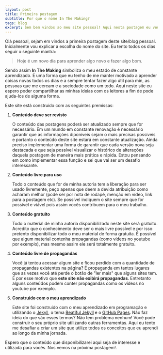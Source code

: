 ```yaml
---
layout: post
title: Primeira postagem
subtitle: Por que o nome In The Making? 
tags: blog
excerpt: Sem bem vindos ao meu site pessoal! Aqui nesta postagem eu vou contar para vocês a história por traz do nome do site e também as premissas que quero seguir na construção e edição do mesmo. 
---
```


Olá pessoal, sejam em vindos a primeira postagem deste site/blog pessoal. Inicialmente vou explicar a escolha do nome do site. Eu tento todos os dias seguir o seguinte mantra: 

> Hoje é um novo dia para aprender algo novo e fazer algo bom. 

Sendo assim **In The Making** simboliza o meu estado de constante aprendizado. É uma forma que eu tenho de me manter motivado a aprender coisas novas todos os dias e a sempre tentar fazer algo útil para min, as pessoas que me cercam e a sociedade como um todo. Aqui neste site eu espero poder compartilhar as minhas ideias com os leitores a fim de pode ajuda-los de alguma forma. 

Este site está construido com as seguintes premissas: 

1. **Conteúdo deve ser revisto**

    O conteúdo das postagens poderá ser atualizado sempre que for necessário. Em um mundo em constante renovação é necessário garantir que as informações diponíveis sejam o mais precisas possíveis e portanto o conteúdo deste site estará em constante atualização. Ainda preciso implementar uma forma de garantir que cada versão nova seja destacada e que seja possível visualizar o histórico de alterações daquela postagem de maneira mais prática e rápida. Estou pensando em como implementar essa função e sei que vai ser um desafio interessante. 

2. **Conteúdo livre para uso**

    Todo o conteúdo que for de minha autoria tem a liberação para ser usado livremente, peço apenas que deem a devida atribuição como acharam melhor (pode ser por nota de rodapé, menção em vídeo, link para a postagem etc). Se possível indiquem o site sempre que for possível e viável pois assim vocês contribuem para o meu trabalho. 

3. **Conteúdo gratuito**

    Todo o material de minha autoria disponibilizado neste site será gratuito. Acredito que o conhecimento deve ser o mais livre possível e por isso pretento disponibilizar todo o meu material de forma gratuita. É possível que algum material contenha propagandas (como vídeos no youtube por exemplo), mas mesmo assim ele será totalmente gratuito. 

4. **Conteúdo livre de propagandas** 

    Você já tentou acessar algum site e ficou perdido com a quantidade de propagandas existentes na página? É propaganda em tantos lugares que as vezes você até perde o botão de "ler mais" que alguns sites tem. É por esse motivo que **este site não exibirá propagandas**. Entretanto alguns conteúdos podem conter propagandas como os vídeos no youtube por exemplo. 

5. **Construido com o meu aprendizado**

    Este site foi construido com o meu aprendizado em programação e utilizando o [Jekyll](https://jekyllrb.com/), o tema [Beatiful Jekyll](https://github.com/daattali/beautiful-jekyll) e o [GitHub Pages](https://pages.github.com/). Não faz ideia do que são esses termos? Não tem problema nenhum! Você pode construir o seu próprio site utilizando outras ferramentas. Aqui eu tento me desafiar a criar um site que utilize todos os conceitos que eu aprendi ao longo da minha jornada. 

Espero que o conteúdo que disponibilizarei aqui seja de interesse e utilizada para vocês. Nos vemos na próxima postagem!.